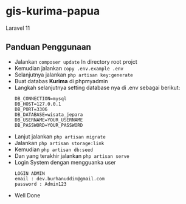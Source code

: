 # gis-kurima-papua
Laravel 11
## Panduan Penggunaan
- Jalankan `composer update` In directory root projct
- Kemudian jalankan `copy .env.example .env`
- Selanjutnya jalankan `php artisan key:generate`
- Buat databas <b>Kurima</b> di phpmyadmin
- Langkah selanjutnya setting database nya di .env sebagai berikut:
    ```env
    DB_CONNECTION=mysql
    DB_HOST=127.0.0.1
    DB_PORT=3306
    DB_DATABASE=wisata_jepara
    DB_USERNAME=YOUR_USERNAME
    DB_PASSWORD=YOUR_PASSWORD
    ```
- Lanjut jalankan `php artisan migrate`
- Jalankan `php artisan storage:link`
- Kemudian `php artisan db:seed`
- Dan yang terakhir jalankan `php artisan serve`
- Login System dengan mengguanka user
    ```
    LOGIN ADMIN
    email : dev.burhanuddin@gmail.com
    password : Admin123
    ```
- Well Done
